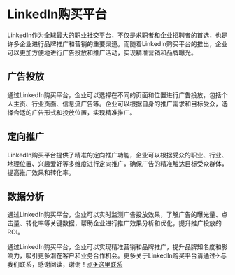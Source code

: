 # LinkedIn购买平台

LinkedIn作为全球最大的职业社交平台，不仅是求职者和企业招聘者的首选，也是许多企业进行品牌推广和营销的重要渠道。而随着LinkedIn购买平台的推出，企业可以更加方便地进行广告投放和推广活动，实现精准营销和品牌曝光。

## 广告投放

通过LinkedIn购买平台，企业可以选择在不同的页面和位置进行广告投放，包括个人主页、行业页面、信息流广告等。企业可以根据自身的推广需求和目标受众，选择合适的广告形式和投放位置，实现精准推广。

## 定向推广

LinkedIn购买平台提供了精准的定向推广功能，企业可以根据受众的职业、行业、地理位置、兴趣爱好等多维度进行定向推广，确保广告的精准触达目标受众群体，提高推广效果和转化率。

## 数据分析

通过LinkedIn购买平台，企业可以实时监测广告投放效果，了解广告的曝光量、点击量、转化率等关键数据，帮助企业进行推广效果分析和优化，提升推广投放的ROI。

通过LinkedIn购买平台，企业可以实现精准营销和品牌推广，提升品牌知名度和影响力，吸引更多潜在客户和业务合作机会。更多关于LinkedIn购买平台请通过✈与我们联系，感谢阅读，谢谢！[点✈这里联系](https://c.k02.cc)